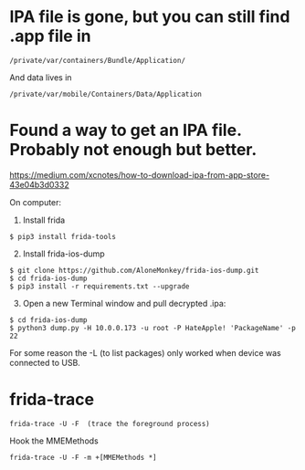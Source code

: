 <!-- TITLE: Mobile Ios Ipa -->
<!-- SUBTITLE: A quick summary of Mobile Ios Ipa -->

# IPA file is gone, but you can still find .app file in

```
/private/var/containers/Bundle/Application/
```

And data lives in 
```
/private/var/mobile/Containers/Data/Application
```


# Found a way to get an IPA file.  Probably not enough but better.

https://medium.com/xcnotes/how-to-download-ipa-from-app-store-43e04b3d0332

On computer:
1. Install frida
```
$ pip3 install frida-tools
```

2. Install frida-ios-dump
```
$ git clone https://github.com/AloneMonkey/frida-ios-dump.git
$ cd frida-ios-dump
$ pip3 install -r requirements.txt --upgrade
```

3. Open a new Terminal window and pull decrypted .ipa:
```
$ cd frida-ios-dump
$ python3 dump.py -H 10.0.0.173 -u root -P HateApple! 'PackageName' -p 22
```

For some reason the -L (to list packages) only worked when device was connected to USB.


# frida-trace
```
frida-trace -U -F  (trace the foreground process)
```

Hook the MMEMethods
```
frida-trace -U -F -m +[MMEMethods *] 
```